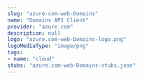 ```yaml
---
slug: "azure-com-web-Domains"
name: "Domains API Client"
provider: "azure.com"
description: null
logo: "azure.com-web-Domains-logo.png"
logoMediaType: "image/png"
tags:
- name: "cloud"
stubs: "azure.com-web-Domains-stubs.json"
---
```


